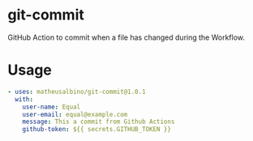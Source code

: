 # git-commit

GitHub Action to commit when a file has changed during the Workflow.

# Usage

```yml
- uses: matheusalbino/git-commit@1.0.1
  with:
    user-name: Equal
    user-email: equal@example.com
    message: This a commit from Github Actions
    github-token: ${{ secrets.GITHUB_TOKEN }}
```
